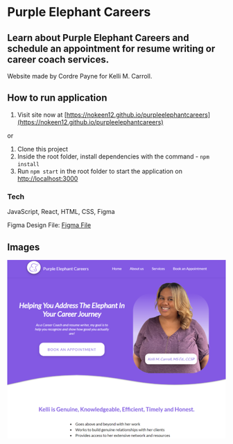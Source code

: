 # Purple Elephant Careers

## Learn about Purple Elephant Careers and schedule an appointment for resume writing or career coach services.

Website made by Cordre Payne for Kelli M. Carroll.

## How to run application

1. Visit site now at [https://nokeen12.github.io/purpleelephantcareers](https://nokeen12.github.io/purpleelephantcareers)

or

1. Clone this project
2. Inside the root folder, install dependencies with the command - `npm install`
3. Run `npm start` in the root folder to start the application on [http://localhost:3000](http://localhost:3000)

### Tech

JavaScript, React, HTML, CSS, Figma

Figma Design File: [Figma File](https://www.figma.com/file/T8RI6e8V46gwmabqpfilzW/Purple-Elephant-Services_final?node-id=239%3A4147)

## Images

![Homepage](images/PEC.png)
